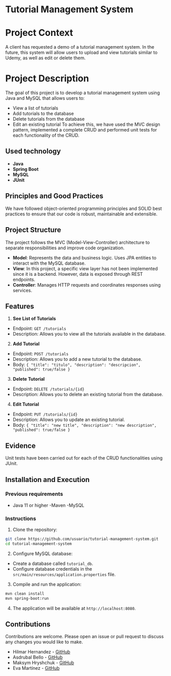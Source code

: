 # **Tutorial Management System**

# **Project Context**

A client has requested a demo of a tutorial management system. In the future, this system will allow users to upload and view tutorials similar to Udemy, as well as edit or delete them.

# **Project Description**

The goal of this project is to develop a tutorial management system using Java and MySQL that allows users to:
- View a list of tutorials
- Add tutorials to the database
- Delete tutorials from the database
- Edit an existing tutorial
To achieve this, we have used the MVC design pattern, implemented a complete CRUD and performed unit tests for each functionality of the CRUD.

## Used technology

- **Java**
- **Spring Boot**
- **MySQL**
- **JUnit**

## Principles and Good Practices

We have followed object-oriented programming principles and SOLID best practices to ensure that our code is robust, maintainable and extensible.

## Project Structure

The project follows the MVC (Model-View-Controller) architecture to separate responsibilities and improve code organization.

- **Model**: Represents the data and business logic. Uses JPA entities to interact with the MySQL database.
- **View**: In this project, a specific view layer has not been implemented since it is a backend. However, data is exposed through REST endpoints.
- **Controller**: Manages HTTP requests and coordinates responses using services.

## Features

1. **See List of Tutorials**
 - Endpoint: `GET /tutorials`
 - Description: Allows you to view all the tutorials available in the database.

2. **Add Tutorial**
 - Endpoint: `POST /tutorials`
 - Description: Allows you to add a new tutorial to the database.
 - Body: `{ "title": "titulo", "description": "descripcion", "published": true/false }`

3. **Delete Tutorial**
 - Endpoint: `DELETE /tutorials/{id}`
 - Description: Allows you to delete an existing tutorial from the database.

4. **Edit Tutorial**
 - Endpoint: `PUT /tutorials/{id}`
 - Description: Allows you to update an existing tutorial.
 - Body: `{ "title": "new title", "description": "new description", "published": true/false }`

## Evidence

Unit tests have been carried out for each of the CRUD functionalities using JUnit.

## Installation and Execution

### Previous requirements

- Java 11 or higher
-Maven
-MySQL

### Instructions

1. Clone the repository:

 ```bash
 git clone https://github.com/usuario/tutorial-management-system.git
 cd tutorial-management-system
 ```

2. Configure MySQL database:

 - Create a database called `tutorial_db`.
 - Configure database credentials in the `src/main/resources/application.properties` file.

3. Compile and run the application:

 ```bash
 mvn clean install
 mvn spring-boot:run
 ```

4. The application will be available at `http://localhost:8080`.

## Contributions

Contributions are welcome. Please open an issue or pull request to discuss any changes you would like to make.
- Hilmar Hernandez - [GitHub](https://github.com/Hilmar09)
- Asdrubal Bello - [GitHub](https://github.com/abelloch)
- Maksym Hryshchuk - [GitHub](https://github.com/Ruji7576)
- Eva Martínez - [GitHub](https://github.com/EvaMartinez94)
